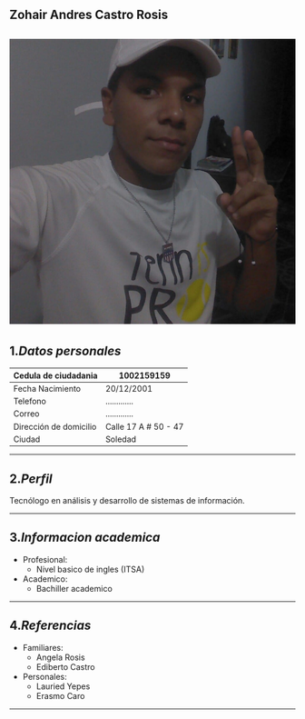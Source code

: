 <!-- heading -->
**Zohair Andres Castro Rosis**
-
![](Documentacion/Imagenes/fotozoha.jpg)   
-------------------------------
1.***Datos personales***
-

| Cedula de ciudadania   | 1002159159                |
| -----------------------| ------------------------- |
| Fecha Nacimiento       | 20/12/2001                |
| Telefono               | .............             |
| Correo                 | .............             |
| Dirección de domicilio | Calle 17 A # 50 - 47      |
| Ciudad                 | Soledad                   |


------
2.***Perfil***
-
Tecnólogo en análisis y desarrollo de sistemas de información.

------------------------------------------------
3.***Informacion academica***
-
* Profesional:
    * Nivel basico de ingles (ITSA)
* Academico:
    * Bachiller academico
-----------------------------
4.***Referencias***
-
* Familiares:
    * Angela Rosis
    * Ediberto Castro
* Personales:
    * Lauried Yepes
    * Erasmo Caro
-----------------------------


